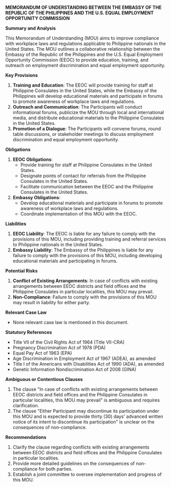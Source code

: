 **MEMORANDUM OF UNDERSTANDING BETWEEN THE EMBASSY OF THE REPUBLIC OF THE PHILIPPINES AND THE U.S. EQUAL EMPLOYMENT OPPORTUNITY COMMISSION**

**Summary and Analysis**

This Memorandum of Understanding (MOU) aims to improve compliance with workplace laws and regulations applicable to Philippine nationals in the United States. The MOU outlines a collaborative relationship between the Embassy of the Republic of the Philippines and the U.S. Equal Employment Opportunity Commission (EEOC) to provide education, training, and outreach on employment discrimination and equal employment opportunity.

**Key Provisions**

1. **Training and Education**: The EEOC will provide training for staff at Philippine Consulates in the United States, while the Embassy of the Philippines will develop educational materials and participate in forums to promote awareness of workplace laws and regulations.
2. **Outreach and Communication**: The Participants will conduct informational forums, publicize the MOU through local and international media, and distribute educational materials to the Philippine Consulates in the United States.
3. **Promotion of a Dialogue**: The Participants will convene forums, round table discussions, or stakeholder meetings to discuss employment discrimination and equal employment opportunity.

**Obligations**

1. **EEOC Obligations**:
	* Provide training for staff at Philippine Consulates in the United States.
	* Designate points of contact for referrals from the Philippine Consulates in the United States.
	* Facilitate communication between the EEOC and the Philippine Consulates in the United States.
2. **Embassy Obligations**:
	* Develop educational materials and participate in forums to promote awareness of workplace laws and regulations.
	* Coordinate implementation of this MOU with the EEOC.

**Liabilities**

1. **EEOC Liability**: The EEOC is liable for any failure to comply with the provisions of this MOU, including providing training and referral services to Philippine nationals in the United States.
2. **Embassy Liability**: The Embassy of the Philippines is liable for any failure to comply with the provisions of this MOU, including developing educational materials and participating in forums.

**Potential Risks**

1. **Conflict of Existing Arrangements**: In case of conflicts with existing arrangements between EEOC districts and field offices and the Philippine Consulates in particular localities, this MOU may prevail.
2. **Non-Compliance**: Failure to comply with the provisions of this MOU may result in liability for either party.

**Relevant Case Law**

* None relevant case law is mentioned in this document.

**Statutory References**

* Title VII of the Civil Rights Act of 1964 (Title VII-CRA)
* Pregnancy Discrimination Act of 1978 (PDA)
* Equal Pay Act of 1963 (EPA)
* Age Discrimination in Employment Act of 1967 (ADEA), as amended
* Title I of the Americans with Disabilities Act of 1990 (ADA), as amended
* Genetic Information Nondiscrimination Act of 2008 (GINA)

**Ambiguous or Contentious Clauses**

1. The clause "In case of conflicts with existing arrangements between EEOC districts and field offices and the Philippine Consulates in particular localities, this MOU may prevail" is ambiguous and requires clarification.
2. The clause "Either Participant may discontinue its participation under this MOU and is expected to provide thirty (30) days' advanced written notice of its intent to discontinue its participation" is unclear on the consequences of non-compliance.

**Recommendations**

1. Clarify the clause regarding conflicts with existing arrangements between EEOC districts and field offices and the Philippine Consulates in particular localities.
2. Provide more detailed guidelines on the consequences of non-compliance for both parties.
3. Establish a joint committee to oversee implementation and progress of this MOU.